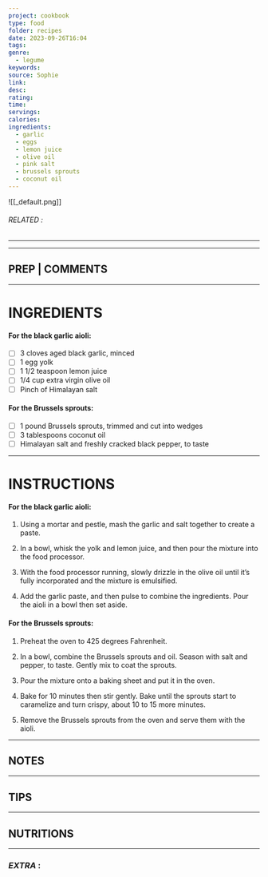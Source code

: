 ```yaml
---
project: cookbook
type: food
folder: recipes
date: 2023-09-26T16:04
tags: 
genre:
  - legume
keywords: 
source: Sophie
link: 
desc: 
rating: 
time: 
servings: 
calories: 
ingredients:
  - garlic
  - eggs
  - lemon juice
  - olive oil
  - pink salt
  - brussels sprouts
  - coconut oil
---
```


![[_default.png]]
###### *RELATED* : 
---


---
## PREP | COMMENTS



---
# INGREDIENTS

#### For the black garlic aioli:

- [ ] 3 cloves aged black garlic, minced
- [ ] 1 egg yolk
- [ ] 1 1/2 teaspoon lemon juice
- [ ] 1/4 cup extra virgin olive oil
- [ ] Pinch of Himalayan salt
    
#### **For the Brussels sprouts:**
    
- [ ] 1 pound Brussels sprouts, trimmed and cut into wedges
- [ ] 3 tablespoons coconut oil
- [ ] Himalayan salt and freshly cracked black pepper, to taste

---
# INSTRUCTIONS

#### For the black garlic aioli:

1. Using a mortar and pestle, mash the garlic and salt together to create a paste.
    
2. In a bowl, whisk the yolk and lemon juice, and then pour the mixture into the food processor.
    
3. With the food processor running, slowly drizzle in the olive oil until it’s fully incorporated and the mixture is emulsified.
    
4. Add the garlic paste, and then pulse to combine the ingredients. Pour the aioli in a bowl then set aside.
    

#### **For the Brussels sprouts:**

1. Preheat the oven to 425 degrees Fahrenheit.
    
2. In a bowl, combine the Brussels sprouts and oil. Season with salt and pepper, to taste. Gently mix to coat the sprouts.
    
3. Pour the mixture onto a baking sheet and put it in the oven.
    
4. Bake for 10 minutes then stir gently. Bake until the sprouts start to caramelize and turn crispy, about 10 to 15 more minutes.
    
5. Remove the Brussels sprouts from the oven and serve them with the aioli.

---
## NOTES



---
## TIPS



---
## NUTRITIONS



---
### *EXTRA* :



